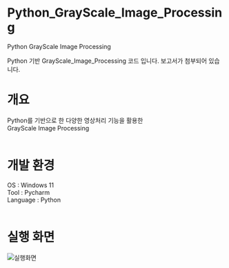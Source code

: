 # Python_GrayScale_Image_Processing
Python GrayScale Image Processing

Python 기반 GrayScale_Image_Processing 코드 입니다. 보고서가 첨부되어 있습니다.

# 개요
Python를 기반으로 한 다양한 영상처리 기능을 활용한 <br>
GrayScale Image Processing <br><br>

# 개발 환경

OS : Windows 11 <br>
Tool : Pycharm <br>
Language : Python <br> <br>

# 실행 화면

![실행화면](https://github.com/YuNyuk/MFC_GrayScale_Processing/assets/142381053/b9e58524-6268-44eb-987a-2579894dcdc8)
